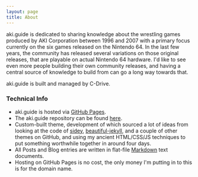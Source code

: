 ```yaml
---
layout: page
title: About
---
```


aki.guide is dedicated to sharing knowledge about the wrestling games produced by AKI Corporation between 1996 and 2007 with a primary focus currently on the six games released on the Nintendo 64. In the last few years, the community has released several variations on those original releases, that are playable on actual Nintendo 64 hardware. I'd like to see even more people building their own community releases, and having a central source of knowledge to build from can go a long way towards that.

aki.guide is built and managed by C-Drive.

### Technical Info

- aki.guide is hosted via [GitHub Pages](https://pages.github.com/).
- The aki.guide repository can be found [here](https://github.com/CxDrive/aki-guide).
- Custom-built theme, development of which sourced a lot of ideas from looking at the code of [sidey](https://github.com/ronv/sidey), [beautiful-jekyll](https://github.com/daattali/beautiful-jekyll), and a couple of other themes on GitHub, and using my ancient HTML/CSS/JS techniques to put something worthwhile together in around four days.
- All Posts and Blog entries are written in flat-file [Markdown](https://www.markdownguide.org/) text documents.
- Hosting on GitHub Pages is no cost, the only money I'm putting in to this is for the domain name.


